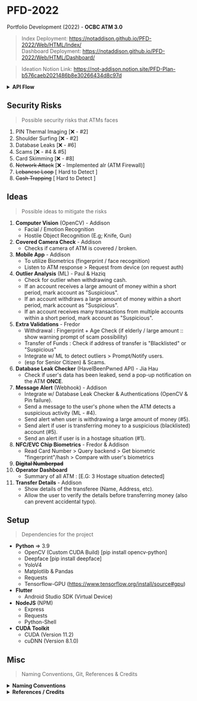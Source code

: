 # PFD-2022
Portfolio Development (2022) - **OCBC ATM 3.0**
> Index Deployment: https://notaddison.github.io/PFD-2022/Web/HTML/Index/ <br>
> Dashboard Deployment: https://notaddison.github.io/PFD-2022/Web/HTML/Dashboard/ <br>

> Ideation Notion Link: https://not-addison.notion.site/PFD-Plan-b576caeb2021486b8e30266434d8c97d <br>

<details>
<summary><b>API Flow</b></summary>
API Documentation: https://github.com/NotAddison/PFD-2022/blob/main/API/README.md <br>
<img src="Assets\README\APIFlow.jpg" width="800">
<br><br>
</details>

## Security Risks
> Possible security risks that ATMs faces
1. PIN Thermal Imaging [❌ - #2]
2. Shoulder Surfing [❌ - #2]
3. Database Leaks [❌ - #6]
4. Scams [❌ - #4 & #5]
5. Card Skimming [❌ - #8]
6. ~~Network Attack~~ [❌ - Implemented alr (ATM Firewall)]
7. ~~Lebanese Loop~~ [ Hard to Detect ]
8. ~~Cash Trapping~~ [ Hard to Detect ]

## Ideas
> Possible ideas to mitigate the risks
1. **Computer Vision** (OpenCV) - Addison
   - Facial / Emotion Recognition
   - Hostile Object Recognition (E.g; Knife, Gun)
2. **Covered Camera Check** - Addison
   - Checks if camera of ATM is covered / broken.
3. **Mobile App** - Addison
   - To utilize Biometrics (fingerprint / face recognition)
   - Listen to ATM response > Request from device (on request auth)
4. **Outlier Analysis** (ML) - Paul & Haziq
   - Check for outlier when withdrawing cash.
   - If an account receives a large amount of money within a short period, mark account as "Suspicious".
   - If an account withdraws a large amount of money within a short period, mark account as "Suspicious".
   - If an account receives many transactions from multiple accounts within a short period, mark account as "Suspicious".
5. **Extra Validations** - Fredor
   - Withdrawal : Fingerprint + Age Check (if elderly / large amount :: show warning prompt of scam possibility)
   - Transfer of Funds : Check if address of transfer is "Blacklisted" or "Suspicious"
   - Integrate w/ ML to detect outliers > Prompt/Notify users.
   - (esp for Senior Citizen) & Scams.
6. **Database Leak Checker** (HaveIBeenPwned API) - Jia Hau
   - Check if user's data has been leaked, send a pop-up notification on the ATM **ONCE**.
7. **Message Alert** (Webhook) - Addison
   - Integrate w/ Database Leak Checker & Authentications (OpenCV & Pin failure).
   - Send a message to the user's phone when the ATM detects a suspicious activity (ML - #4).
   - Send alert when user is withdrawing a large amount of money (#5).
   - Send alert if user is transferring money to a suspicious (blacklisted) account (#5).
   - Send an alert if user is in a hostage situation (#1).
8.  **NFC/EVC Chip Biometrics** - Fredor & Addison
       - Read Card Number > Query backend > Get biometric "fingerprint"/hash > Compare with user's biometrics
9.  ~~**Digital Numberpad**~~ 
10. **Operator Dashboard** 
      - Summary of all ATM : [E.G: 3 Hostage situation detected]
11. **Transfer Details** - Addison
      - Show details of the transferee (Name, Address, etc).
      - Allow the user to verify the details before transferring money (also can prevent accidental typo).
    

## Setup
> Dependencies for the project
- **Python** => 3.9
  - OpenCV (Custom CUDA Build) [pip install opencv-python]
  - Deepface [pip install deepface]
  - YoloV4
  - Matplotlib & Pandas
  - Requests
  - Tensorflow-GPU (https://www.tensorflow.org/install/source#gpu)
- **Flutter**
  - Android Studio SDK (Virtual Device)
- **NodeJS** (NPM)
  - Express
  - Requests
  - Python-Shell
- **CUDA Toolkit**
  - CUDA (Version 11.2)
  - cuDNN (Version 8.1.0)


## Misc
> Naming Conventions, Git, References & Credits

<details>
<summary><b>Naming Conventions</b></summary>
- <b>Commits</b> : https://www.freecodecamp.org/news/writing-good-commit-messages-a-practical-guide/ <br>
- <b>Functions</b> : PascalCase, Function names start with a capital letter. (E.g: ParseJson()) <br>
- <b>Variables</b>: camelCase or Hungarian Notation. (E.g: isValid or **b**IsValid)<br>
- <b>Constants</b>: All uppercase. (E.g: const int MAX_SIZE = 100;)<br>
- <b>Classes</b>: PascalCase, Class names start with a capital letter. (E.g: class MyClass)<br>
- <b>Asset Files</b>: PascalCase, File names start with a capital letter. (E.g: MyFile.txt)<br>
- <b>Script Files</b>: PascalCase or snake_case, File names start with a lowercase letter. (E.g: my_script.py or MyScript.py)<br>

- **References**: 
- > Coding Practices: https://curc.readthedocs.io/en/latest/programming/coding-best-practices.html
</details>

<details>
<summary><b>References / Credits</b></summary>
- UX of digital randomized Numberpad : https://uxpajournal.org/usability-evaluation-of-randomized-keypad/<br>
- HaveIBeenPwned API: https://haveibeenpwned.com/API/v3 <br>
</details>
